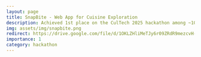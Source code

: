 ```yaml
---
layout: page
title: SnapBite - Web App for Cuisine Exploration
description: Achieved 1st place on the CulTech 2025 hackathon among ~100 participants. This is a full-stack application, built using Python Flask and React.js with a MySQL database. The application allows users to explore local dishes by encouraging tourists to "collect" them through QR code scanning at partner restaurants. 
img: assets/img/snapbite.png
redirect: https://drive.google.com/file/d/1OKLZHliMeTJy6r09ZRdR9mezcvH-uti2/view?usp=drive_link
importance: 1
category: hackathon
---
```

